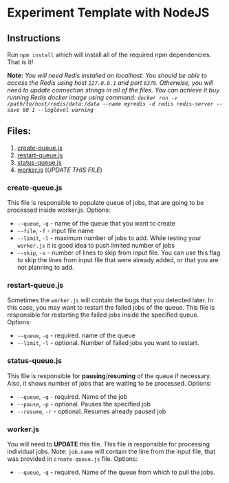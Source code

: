 # Experiment Template with NodeJS

## Instructions
Run `npm install` which will install all of the required npm dependencies. That is it!

**Note:** _You will need Redis installed on localhost. You should be able to access the Redis using host `127.0.0.1` and port `6379`. Otherwise, you will need to update connection strings in all of the files. You can achieve it buy running Redis docker image using command: `docker run -v /path/to/host/redis/data:/data --name myredis -d redis redis-server --save 60 1 --loglevel warning`_

## Files:
1. [create-queue.js](#create-queuejs)
3. [restart-queue.js](#restart-queuejs)
4. [status-queue.js](#status-queuejs)
5. [worker.js](#workerjs) (_UPDATE THIS FILE_)


### create-queue.js
This file is responsible to populate queue of jobs, that are going to be processed inside worker.js.
Options:
- `--queue`, `-q` - name of the queue that you want to create
- `--file`, `-f` - input file name
- `--limit`, `-l` - maximum number of jobs to add. While testing your `worker.js` it is good idea to push limited number of jobs
- `--skip`, `-s` - number of lines to skip from input file. You can use this flag to skip the lines from input file that were already added, or that you are not planning to add.

### restart-queue.js
Sometimes the `worker.js` will contain the bugs that you detected later. In this case, you may want to restart the failed jobs of the queue. This file is responsible for restarting the failed jobs inside the specified queue.
Options:
- `--queue`, `-q` - required. name of the queue
- `--limit`, `-l` - optional. Number of failed jobs you want to restart.

### status-queue.js
This file is responsible for **pausing**/**resuming** of the queue if necessary. Also, it shows number of jobs that are waiting to be processed.
Options:
- `--queue`, `-q` - required. Name of the job
- `--pause`, `-p` - optional. Pauses the specified job
- `--resume`, `-r` - optional. Resumes already paused job

### worker.js
You will need to **UPDATE** this file. This file is responsible for processing individual jobs. Note: `job.name` will contain the line from the input file, that was provided in `create-queue.js` file.
Options:
- `--queue`, `-q` - required. Name of the queue from which to pull the jobs. 

